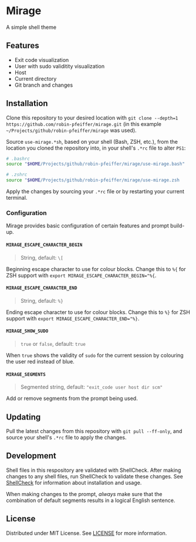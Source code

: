 # Mirage

A simple shell theme

## Features

- Exit code visualization
- User with sudo validitity visualization
- Host
- Current directory
- Git branch and changes

## Installation

Clone this repository to your desired location with `git clone --depth=1 https://github.com/robin-pfeiffer/mirage.git` (in this example `~/Projects/github/robin-pfeiffer/mirage` was used).

Source `use-mirage.*sh`, based on your shell (Bash, ZSH, etc.), from the location you cloned the repository into, in your shell's `.*rc` file to alter `PS1`:

```sh
# .bashrc
source "$HOME/Projects/github/robin-pfeiffer/mirage/use-mirage.bash"

# .zshrc
source "$HOME/Projects/github/robin-pfeiffer/mirage/use-mirage.zsh
```

Apply the changes by sourcing your `.*rc` file or by restarting your current terminal.

### Configuration

Mirage provides basic configuration of certain features and prompt build-up.

#### `MIRAGE_ESCAPE_CHARACTER_BEGIN`

> String, default: `\[`

Beginning escape character to use for colour blocks. Change this to `%{` for ZSH support with `export MIRAGE_ESCAPE_CHARACTER_BEGIN="%{`.

#### `MIRAGE_ESCAPE_CHARACTER_END`

> String, default: `%}`

Ending escape character to use for colour blocks. Change this to `%}` for ZSH support with `export MIRAGE_ESCAPE_CHARACTER_END="%}`.

#### `MIRAGE_SHOW_SUDO`

> `true` or `false`, default: `true`

When `true` shows the validity of `sudo` for the current session by colouring the user red instead of blue.

#### `MIRAGE_SEGMENTS`

> Segmented string, default: `"exit_code user host dir scm"`

Add or remove segments from the prompt being used.

## Updating

Pull the latest changes from this repository with `git pull --ff-only`, and source your shell's `.*rc` file to apply the changes.

## Development

Shell files in this respository are validated with ShellCheck. After making changes to any shell files, run ShellCheck to validate these changes. See [ShellCheck](https://github.com/koalaman/shellcheck/blob/master/README.md) for information about installation and usage.

When making changes to the prompt, _always_ make sure that the combination of default segments results in a logical English sentence.

## License

Distributed under MIT License. See [LICENSE](./LICENSE) for more information.
